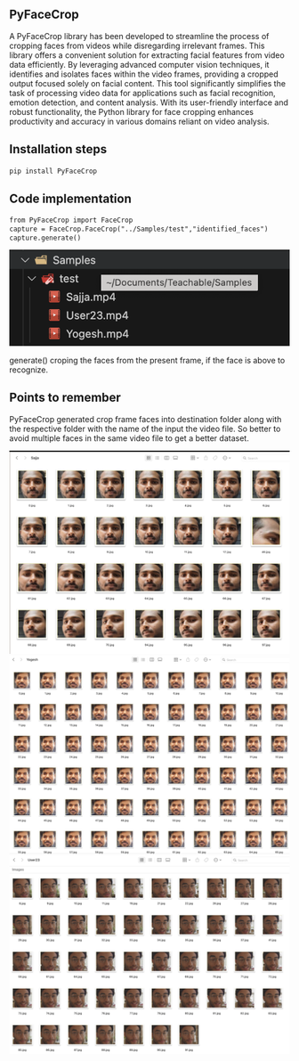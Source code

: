 ## PyFaceCrop

A PyFaceCrop library has been developed to streamline the process of cropping faces from videos while disregarding irrelevant frames. This library offers a convenient solution for extracting facial features from video data efficiently. By leveraging advanced computer vision techniques, it identifies and isolates faces within the video frames, providing a cropped output focused solely on facial content. This tool significantly simplifies the task of processing video data for applications such as facial recognition, emotion detection, and content analysis. With its user-friendly interface and robust functionality, the Python library for face cropping enhances productivity and accuracy in various domains reliant on video analysis.

## Installation steps

```bash
pip install PyFaceCrop
```

## Code implementation

```
from PyFaceCrop import FaceCrop
capture = FaceCrop.FaceCrop("../Samples/test","identified_faces")
capture.generate()
```

![screenshot](./screenshots/Screenshot_Input.png)

generate() croping the faces from the present frame, if the face is above to recognize.

## Points to remember

PyFaceCrop generated crop frame faces into destination folder along with the respective folder with the name of the input the video file. So better to avoid multiple faces in the same video file to get a better dataset.

![screenshot](./screenshots/Screenshot_Sajja.png)  
![screenshot](./screenshots/Screenshot_Yogesh.png)
![screenshot](./screenshots/Screenshot_User23.png)
